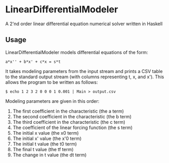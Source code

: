 # LinearDifferentialModeler

A 2'nd order linear differential equation numerical solver written in Haskell

## Usage

LinearDifferentialModeler models differential equations of the form:

    a*x'' + b*x' + c*x = s*t

It takes modeling parameters from the input stream and prints a CSV table to the standard output stream (with columns representing t, x, and x'). This allows the program to be written as follows:

    $ echo 1 2 3 2 0 0 0 1 0.001 | Main > output.csv

Modeling parameters are given in this order:

1. The first coefficient in the characteristic (the a term)
2. The second coefficient in the characteristic (the b term)
3. The third coefficient in the characteristic (the c term)
4. The coefficient of the linear forcing function (the s term)
5. The initial x value (the x0 term)
6. The initial x' value (the x'0 term)
7. The initial t value (the t0 term)
8. The final t value (the tf term)
9. The change in t value (the dt term)
